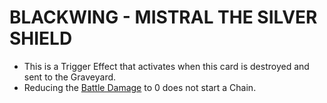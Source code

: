 # BLACKWING - MISTRAL THE SILVER SHIELD

*   This is a Trigger Effect that activates when this card is destroyed and sent to the Graveyard.
*   Reducing the [Battle Damage](https://yugipedia.com/wiki/Battle_Damage) to 0 does not start a Chain.
